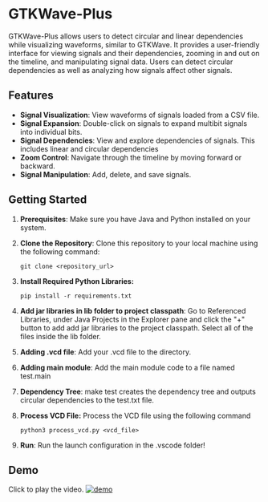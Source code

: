 # GTKWave-Plus

GTKWave-Plus allows users to detect circular and linear dependencies while visualizing waveforms, similar to GTKWave. It provides a user-friendly interface for viewing signals and their dependencies, zooming in and out on the timeline, and manipulating signal data. Users can detect circular dependencies as well as analyzing how signals affect other signals.

## Features
- **Signal Visualization**: View waveforms of signals loaded from a CSV file.
- **Signal Expansion**: Double-click on signals to expand multibit signals into individual bits.
- **Signal Dependencies**: View and explore dependencies of signals. This includes linear and circular dependencies
- **Zoom Control**: Navigate through the timeline by moving forward or backward.
- **Signal Manipulation**: Add, delete, and save signals.

## Getting Started

1. **Prerequisites**: Make sure you have Java and Python installed on your system.
   
2. **Clone the Repository**: Clone this repository to your local machine using the following command:
    ```
    git clone <repository_url>
    ```
3. **Install Required Python Libraries:**
    ```
    pip install -r requirements.txt
    ```

4. **Add jar libraries in lib folder to project classpath**: Go to Referenced Libraries, under Java Projects in the Explorer pane and click the "+" button to add add jar libraries to the project classpath. Select all of the files inside the lib folder.

5. **Adding .vcd file**: Add your .vcd file to the directory.

6. **Adding main module**: Add the main module code to a file named test.main

6. **Dependency Tree**: make test creates the dependency tree and outputs circular dependencies to the test.txt file.

7. **Process VCD File:** Process the VCD file using the following command
    ``` 
    python3 process_vcd.py <vcd_file>
    ```
8. **Run**: Run the launch configuration in the .vscode folder!


## Demo

Click to play the video.
[![demo](https://img.youtube.com/vi/7KfJ9n2TlhA/0.jpg)](https://www.youtube.com/watch?v=7KfJ9n2TlhA)
